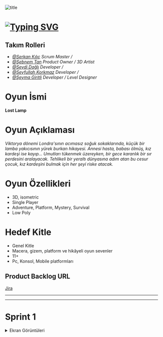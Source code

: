 ![title](https://github.com/Serkan-K/Unity_48/assets/125659165/de1c83ce-f56a-40de-af70-1034916785ba)

# [![Typing SVG](https://readme-typing-svg.demolab.com?font=&size=30&duration=1000&pause=3000&color=FFFFFF&center=true&vCenter=true&random=false&width=150&lines=+Unity+48)](https://git.io/typing-svg)                  

## Takım Rolleri

- _[@Serkan Kılıç](https://www.)_ _Scrum Master /_ 
- _[@Şebnem Tan](https://www.)_ _Product Owner / 3D Artist_
- _[@Seydi Dağlı](https://www.)_ _Developer /_
- _[@Seyfullah Korkmaz](https://www.)_ _Developer /_ 
- _[@Şeyma Giritli](https://www.)_ _Developer / Level Designer_


# Oyun İsmi
**Lost Lamp**

# Oyun Açıklaması
_Viktorya dönemi Londra'sının acımasız soğuk sokaklarında, küçük bir lamba yakıcısının yürek burkan hikayesi. Annesi hasta, babası ölmüş, kız kardeşi ise kayıp...  Umutları tükenmek üzereyken, bir gece karanlık bir sır perdesini aralayacak. Tehlikeli bir yeraltı dünyasına adım atan bu cesur çocuk, kız kardeşini bulmak için her şeyi riske atacak._

# Oyun Özellikleri

- 3D, isometric
- Single Player
- Adventure, Platform, Mystery, Survival
- Low Poly


# Hedef Kitle
- Genel Kitle
- Macera, gizem, platform ve hikâyeli oyun sevenler
- 11+
- Pc, Konsol, Mobile platformları


## Product Backlog URL
[Jira](https://unity-48.atlassian.net/jira/core/projects/U48/summary?atlOrigin=eyJpIjoiNzM0MTE5YTFhYThmNGI0ZmI1MmNiMWMyMWYxOWExYTAiLCJwIjoiaiJ9)

- - - -
- - - -
# Sprint 1

<details>
           <summary>Ekran Görüntüleri </summary>
           <p> -Content 1 
- Content 2 
- Content 3 
- Content 4 
- Content 5
</p>
         </details>
